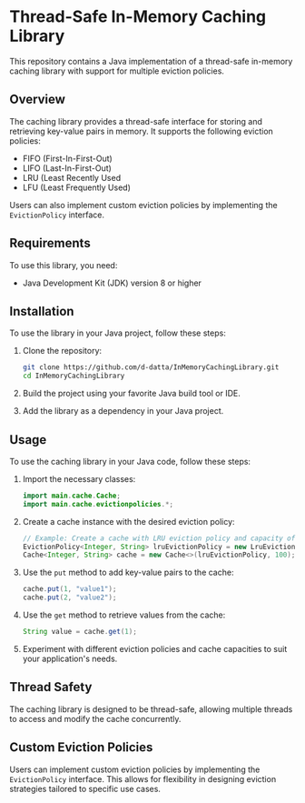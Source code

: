 # Thread-Safe In-Memory Caching Library

This repository contains a Java implementation of a thread-safe in-memory caching library with support for multiple eviction policies.

## Overview

The caching library provides a thread-safe interface for storing and retrieving key-value pairs in memory. It supports the following eviction policies:

- FIFO (First-In-First-Out)
- LIFO (Last-In-First-Out)
- LRU (Least Recently Used
- LFU (Least Frequently Used)

Users can also implement custom eviction policies by implementing the `EvictionPolicy` interface.

## Requirements

To use this library, you need:

- Java Development Kit (JDK) version 8 or higher

## Installation

To use the library in your Java project, follow these steps:

1. Clone the repository:

    ```bash
    git clone https://github.com/d-datta/InMemoryCachingLibrary.git
    cd InMemoryCachingLibrary
    ```

2. Build the project using your favorite Java build tool or IDE.

3. Add the library as a dependency in your Java project.

## Usage

To use the caching library in your Java code, follow these steps:

1. Import the necessary classes:

    ```java
    import main.cache.Cache;
    import main.cache.evictionpolicies.*;
    ```

2. Create a cache instance with the desired eviction policy:

    ```java
    // Example: Create a cache with LRU eviction policy and capacity of 100
    EvictionPolicy<Integer, String> lruEvictionPolicy = new LruEvictionPolicy<>();
    Cache<Integer, String> cache = new Cache<>(lruEvictionPolicy, 100);
    ```

3. Use the `put` method to add key-value pairs to the cache:

    ```java
    cache.put(1, "value1");
    cache.put(2, "value2");
    ```

4. Use the `get` method to retrieve values from the cache:

    ```java
    String value = cache.get(1);
    ```

5. Experiment with different eviction policies and cache capacities to suit your application's needs.

## Thread Safety

The caching library is designed to be thread-safe, allowing multiple threads to access and modify the cache concurrently.

## Custom Eviction Policies

Users can implement custom eviction policies by implementing the `EvictionPolicy` interface. This allows for flexibility in designing eviction strategies tailored to specific use cases.


